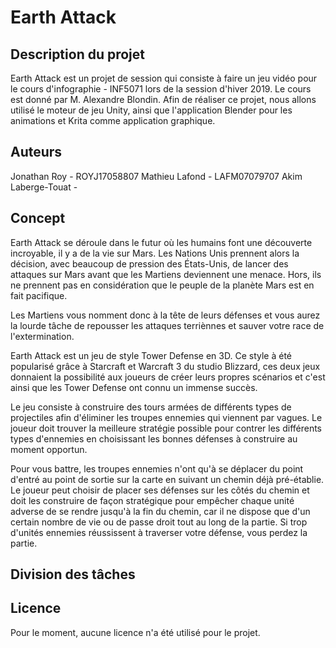 # Earth Attack

## Description du projet
Earth Attack est un projet de session qui consiste à faire un jeu vidéo pour le cours d'infographie - INF5071 lors de la session d'hiver 2019. Le cours est donné par M. Alexandre Blondin. Afin de réaliser ce projet, nous allons utilisé le moteur de jeu Unity, ainsi que l'application Blender pour les animations et Krita comme application graphique.

## Auteurs
Jonathan Roy - ROYJ17058807
Mathieu Lafond - LAFM07079707
Akim Laberge-Touat -

## Concept
Earth Attack se déroule dans le futur où les humains font une découverte incroyable, il y a de la vie sur Mars. Les Nations Unis prennent alors la décision, avec beaucoup de pression des États-Unis, de lancer des attaques sur Mars avant que les Martiens deviennent une menace. Hors, ils ne prennent pas en considération que le peuple de la planète Mars est en fait pacifique.

Les Martiens vous nomment donc à la tête de leurs défenses et vous aurez la lourde tâche de repousser les attaques terriènnes et sauver votre race de l'extermination.

Earth Attack est un jeu de style Tower Defense en 3D. Ce style à été popularisé grâce à Starcraft et Warcraft 3 du studio Blizzard, ces deux jeux donnaient la possibilité aux joueurs de créer leurs propres scénarios et c'est ainsi que les Tower Defense ont connu un immense succès.

Le jeu consiste à construire des tours armées de différents types de projectiles afin d'éliminer les troupes ennemies qui viennent par vagues. Le joueur doit trouver la meilleure stratégie possible pour contrer les différents types d'ennemies en choisissant les bonnes défenses à construire au moment opportun.

Pour vous battre, les troupes ennemies n'ont qu'à se déplacer du point d'entré au point de sortie sur la carte en suivant un chemin déjà pré-établie. Le joueur peut choisir de placer ses défenses sur les côtés du chemin et doit les construire de façon stratégique pour empêcher chaque unité adverse de se rendre jusqu'à la fin du chemin, car il ne dispose que d'un certain nombre de vie ou de passe droit tout au long de la partie. Si trop d'unités ennemies réussissent à traverser votre défense, vous perdez la partie.

## Division des tâches



## Licence

Pour le moment, aucune licence n'a été utilisé pour le projet.